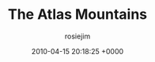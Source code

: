 ---
blog: travel
date: 2010-04-15 20:18:25 +0000
title: "The Atlas Mountains"
author: rosiejim
permalink: /honeymoon-2010/morocco/marrakech/the-atlas-mountains/
---